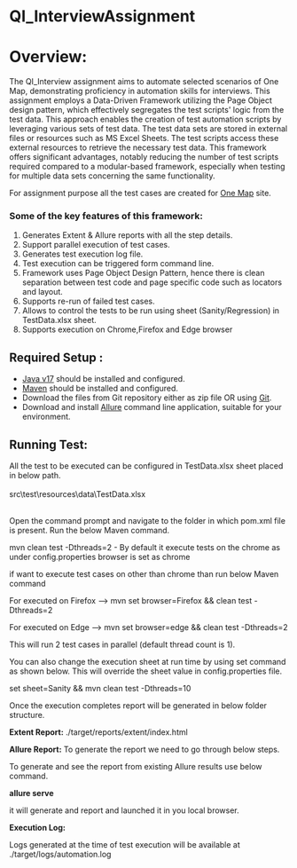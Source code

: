 # QI_InterviewAssignment
# Overview:
The QI_Interview assignment aims to automate selected scenarios of One Map, demonstrating proficiency in automation skills for interviews. This assignment employs a Data-Driven Framework utilizing the Page Object design pattern, which effectively segregates the test scripts' logic from the test data. This approach enables the creation of test automation scripts by leveraging various sets of test data. The test data sets are stored in external files or resources such as MS Excel Sheets. The test scripts access these external resources to retrieve the necessary test data. This framework offers significant advantages, notably reducing the number of test scripts required compared to a modular-based framework, especially when testing for multiple data sets concerning the same functionality.

For assignment purpose all the test cases are created for [One Map](https://www.onemap.gov.sg/) site.

### **Some of the key features of this framework:**

1. Generates Extent & Allure reports with all the step details.
2. Support parallel execution of test cases.
3. Generates test execution log file.
4. Test execution can be triggered form command line.
5. Framework uses Page Object Design Pattern, hence there is clean separation between test code and page specific code such as locators and layout.
6. Supports re-run of failed test cases.
7. Allows to control the tests to be run using sheet (Sanity/Regression) in TestData.xlsx sheet.
8. Supports execution on Chrome,Firefox and Edge browser

## **Required Setup :**

- [Java v17](https://java.tutorials24x7.com/blog/how-to-install-java-17-on-windows) should be installed and configured.
- [Maven](https://mkyong.com/maven/how-to-install-maven-in-windows/) should be installed and configured.
- Download the files from Git repository either as zip file OR using [Git](https://phoenixnap.com/kb/how-to-install-git-windows).
- Download and install [Allure](https://docs.qameta.io/allure/#_manual_installation) command line application, suitable for your environment.

## **Running Test:**
All the test to be executed can be configured in TestData.xlsx sheet placed in below path.<br><br>
src\test\resources\data\TestData.xlsx<br><br>

Open the command prompt and navigate to the folder in which pom.xml file is present.
Run the below Maven command.

mvn clean test -Dthreads=2 - By default it execute tests on the chrome as under config.properties browser is set as chrome

if want to execute test cases on other than chrome than run below Maven command

For executed on Firefox --> mvn set browser=Firefox && clean test -Dthreads=2

For executed on Edge --> mvn set browser=edge && clean test -Dthreads=2

This will run 2 test cases in parallel (default thread count is 1).

You can also change the execution sheet at run time by using set command as shown below. This will override the sheet value in config.properties file.

set sheet=Sanity && mvn clean test -Dthreads=10

Once the execution completes report will be generated in below folder structure.

**Extent Report:** 	./target/reports/extent/index.html

**Allure Report:** To generate the report we need to go through below steps.

To generate and see the report from existing Allure results use below command.

**allure serve**

it will generate and report and launched it in you local browser.

**Execution Log:** 

Logs generated at the time of test execution will be available at ./target/logs/automation.log

